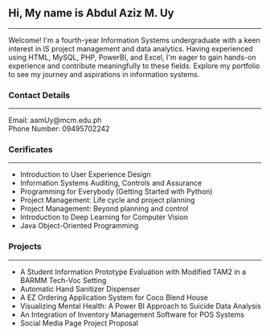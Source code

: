 <h2>Hi, My name is Abdul Aziz M. Uy</h2>
<hr>
<p>Welcome! I'm a fourth-year Information Systems undergraduate with a keen interest in IS project management and data analytics. 
  Having experienced using HTML, MySQL, PHP, PowerBI, and Excel, I'm eager to gain hands-on experience and contribute meaningfully to these fields. 
  Explore my portfolio to see my journey and aspirations in information systems.</p>

<h3>Contact Details</h3>
<hr>
<p>Email: aamUy@mcm.edu.ph <br> Phone Number: 09495702242</p>

<h3>Cerificates</h3>
<hr>
<ul>
  <li>Introduction to User Experience Design</li>
  <li>Information Systems Auditing, Controls and Assurance</li>
  <li>Programming for Everybody (Getting Started with Python)</li>
  <li>Project Management: Life cycle and project planning</li>
  <li>Project Management: Beyond planning and control</li>
  <li>Introduction to Deep Learning for Computer Vision</li>
  <li>Java Object-Oriented Programming</li>
</ul>

<h3>Projects</h3>
<hr>
<ul>
  <li>A Student Information Prototype Evaluation with Modified TAM2 in a BARMM Tech-Voc Setting</li>
  <li>Automatic Hand Sanitizer Dispenser</li>
  <li>A EZ Ordering Application System for Coco Blend House</li>
  <li>Visualizing Mental Health: A Power BI Approach to Suicide Data Analysis</li>
  <li>An Integration of Inventory Management Software for POS Systems</li>
  <li>Social Media Page Project Proposal</li>
</ul>
